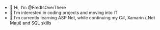 - 👋 Hi, I’m @FredIsOverThere
- 👀 I’m interested in coding projects and moving into IT
- 🌱 I’m currently learning ASP.Net, while continuing my C#, Xamarin (.Net Maui) and SQL skills

<!---
FredIsOverThere/FredIsOverThere is a ✨ special ✨ repository because its `README.md` (this file) appears on your GitHub profile.
You can click the Preview link to take a look at your changes.
--->
